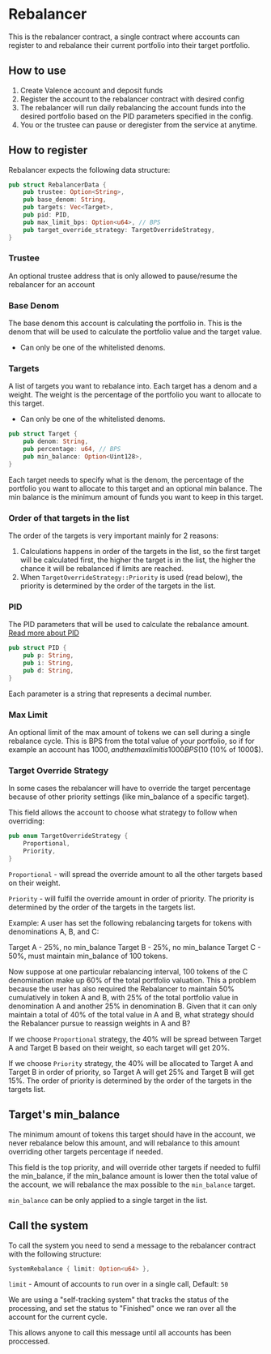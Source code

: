 # Rebalancer

This is the rebalancer contract, a single contract where accounts can register to and rebalance their current portfolio into their target portfolio.

## How to use

1. Create Valence account and deposit funds
2. Register the account to the rebalancer contract with desired config
3. The rebalancer will run daily rebalancing the account funds into the desired portfolio based on the PID parameters specified in the config.
4. You or the trustee can pause or deregister from the service at anytime.

## How to register

Rebalancer expects the following data structure:

```rust
pub struct RebalancerData {
    pub trustee: Option<String>,
    pub base_denom: String,
    pub targets: Vec<Target>,
    pub pid: PID,
    pub max_limit_bps: Option<u64>, // BPS
    pub target_override_strategy: TargetOverrideStrategy,
}
```

### Trustee

An optional trustee address that is only allowed to pause/resume the rebalancer for an account

### Base Denom

The base denom this account is calculating the portfolio in. This is the denom that will be used to calculate the portfolio value and the target value.

- Can only be one of the whitelisted denoms.

### Targets

A list of targets you want to rebalance into. Each target has a denom and a weight. The weight is the percentage of the portfolio you want to allocate to this target.

- Can only be one of the whitelisted denoms.

```rust
pub struct Target {
    pub denom: String,
    pub percentage: u64, // BPS
    pub min_balance: Option<Uint128>,
}
```

Each target needs to specify what is the denom, the percentage of the portfolio you want to allocate to this target and an optional min balance. The min balance is the minimum amount of funds you want to keep in this target.

### Order of that targets in the list

The order of the targets is very important mainly for 2 reasons:

1. Calculations happens in order of the targets in the list, so the first target will be calculated first, the higher the target is in the list, the higher the chance it will be rebalanced if limits are reached.
2. When `TargetOverrideStrategy::Priority` is used (read below), the priority is determined by the order of the targets in the list.

### PID

The PID parameters that will be used to calculate the rebalance amount. [Read more about PID](https://en.wikipedia.org/wiki/Proportional%E2%80%93integral%E2%80%93derivative_controller)

```rust
pub struct PID {
    pub p: String,
    pub i: String,
    pub d: String,
}
```

Each parameter is a string that represents a decimal number.

### Max Limit

An optional limit of the max amount of tokens we can sell during a single rebalance cycle. This is BPS from the total value of your portfolio, so if for example an account has 1000$, and the max limit is 1000 BPS (10%), the max amount of tokens that can be sold is 100$ (10% of 1000$).

### Target Override Strategy

In some cases the rebalancer will have to override the target percentage because of other priority settings (like min_balance of a specific target).

This field allows the account to choose what strategy to follow when overriding:

```rust
pub enum TargetOverrideStrategy {
    Proportional,
    Priority,
}
```

`Proportional` - will spread the override amount to all the other targets based on their weight.

`Priority` - will fulfil the override amount in order of priority. The priority is determined by the order of the targets in the targets list.

Example: A user has set the following rebalancing targets for tokens with denominations A, B, and C:

Target A - 25%, no min_balance
Target B - 25%, no min_balance
Target C - 50%, must maintain min_balance of 100 tokens.

Now suppose at one particular rebalancing interval, 100 tokens of the C denomination make up 60% of the total portfolio valuation. This a problem because the user has also required the Rebalancer to maintain 50% cumulatively in token A and B, with 25% of the total portfolio value in denomination A and another 25% in denomination B. Given that it can only maintain a total of 40% of the total value in A and B, what strategy should the Rebalancer pursue to reassign weights in A and B?

If we choose `Proportional` strategy, the 40% will be spread between Target A and Target B based on their weight, so each target will get 20%.

If we choose `Priority` strategy, the 40% will be allocated to Target A and Target B in order of priority, so Target A will get 25% and Target B will get 15%. The order of priority is determined by the order of the targets in the targets list.

## Target's min_balance

The minimum amount of tokens this target should have in the account, we never rebalance below this amount, and will rebalance to this amount overriding other targets percentage if needed.

This field is the top priority, and will override other targets if needed to fulfil the min_balance, if the min_balance amount is lower then the total value of the account, we will rebalance the max possible to the `min_balance` target.

`min_balance` can be only applied to a single target in the list.

## Call the system

To call the system you need to send a message to the rebalancer contract with the following structure:

```rust
SystemRebalance { limit: Option<u64> },
```

`limit` - Amount of accounts to run over in a single call, Default: `50`

We are using a "self-tracking system" that tracks the status of the processing, and set the status to "Finished" once we ran over all the account for the current cycle.

This allows anyone to call this message until all accounts has been proccessed.
